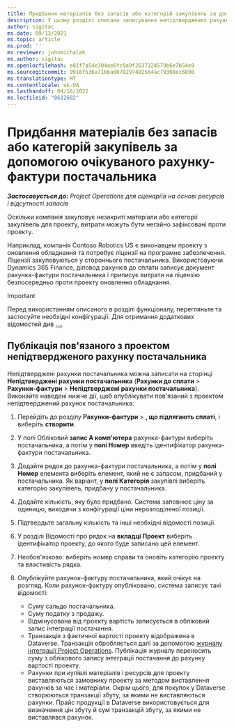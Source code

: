 ```yaml
---
title: Придбання матеріалів без запасів або категорій закупівель за допомогою очікуваного рахунку-фактури постачальника
description: У цьому розділі описано записування непідтверджених рахунків постачальника.
author: sigitac
ms.date: 09/13/2021
ms.topic: article
ms.prod: ''
ms.reviewer: johnmichalak
ms.author: sigitac
ms.openlocfilehash: e81f7a54e304ae6fc9a9f2637124579b6e7b54e9
ms.sourcegitcommit: 9916f536a71b6a0078297402564ac79308ec6890
ms.translationtype: MT
ms.contentlocale: uk-UA
ms.lasthandoff: 04/18/2022
ms.locfileid: "8612682"
---
```

# <a name="purchase-non-stocked-materials-or-procurement-categories-using-a-pending-vendor-invoice"></a>Придбання матеріалів без запасів або категорій закупівель за допомогою очікуваного рахунку-фактури постачальника

_**Застосовується до:** Project Operations для сценаріїв на основі ресурсів і відсутності запасів_

Оскільки компанія закуповує незакриті матеріали або категорії закупівель для проекту, витрати можуть бути негайно зафіксовані проти проекту. 

Наприклад, компанія Contoso Robotics US є виконавцем проекту з оновлення обладнання та потребує ліцензії на програмне забезпечення. Ліцензії закуповуються у стороннього постачальника.  Використовуючи Dynamics 365 Finance, діловод рахунків до сплати записує документ рахунка-фактури постачальника і приписує витрати на ліцензію безпосередньо проти проекту оновлення обладнання. 

> [!IMPORTANT]
> Перед використанням описаного в розділі функціоналу, перегляньте та застосуйте необхідні конфігурації. Для отримання додаткових відомостей див [.](configure-materials-nonstocked.md)[...](configure-procurement-categories.md)

## <a name="post-a-project-related-pending-vendor-invoice"></a>Публікація пов'язаного з проектом непідтвердженого рахунку постачальника 

Непідтверджені рахунки постачальника можна записати на сторінці **Непідтверджені рахунки постачальника** (**Рахунки до сплати** > **Рахунки-фактури** > **Непідтверджені рахунки постачальника**). Виконайте наведені нижче дії, щоб опублікувати пов'язаний з проектом непідтверджений рахунок постачальника:

1. Перейдіть до розділу **Рахунки-фактури** > **, що підлягають сплаті**, і виберіть **створити**. 
1. У полі Обліковий **запис А комп'ютера** рахунка-фактури виберіть постачальника, а потім у **полі Номер** введіть ідентифікатор рахунка-фактури постачальника.
1. Додайте рядок до рахунка-фактури постачальника, а потім у **полі Номер** елемента виберіть елемент, який не є запасом, придбаний у постачальника. Як варіант, у **полі Категорія** закупівлі виберіть категорію закупівель, придбану у постачальника.   
1. Додайте кількість, яку було придбано. Система заповнює ціну за одиницю, виходячи з конфігурації ціни нерозподіленої позиції. 
1. Підтвердьте загальну кількість та інші необхідні відомості позиції.
1. У розділі Відомості про рядок на **вкладці Проект** виберіть ідентифікатор проекту, до якого буде записано цей елемент.
1. Необов'язково: виберіть номер справи та оновіть категорію проекту та властивість рядка.
1. Опублікуйте рахунок-фактуру постачальника, який очікує на розгляд. Коли рахунок-фактуру опубліковано, система записує такі відомості:
    
    - Суму сальдо постачальника.
    - Суму податку з продажу.
    - Відмінусована від проекту вартість записується в обліковий запис інтеграції постачання.
    - Транзакція з фактичної вартості проекту відображена в Dataverse.  Транзакція обробляється далі за допомогою [журналу інтеграції Project Operations](../project-accounting/project-operations-integration-journal.md). Публікація журналу переносить суму з облікового запису інтеграції постачання до рахунку вартості проекту. 
    - Рахунки при купівлі матеріалів і ресурсів для проекту виставляються замовнику проекту за методом виставлення рахунків за час і матеріали. Окрім цього, для покупок у Dataverse створюються транзакції збуту, за якими не виставляються рахунки. Прайс продукції в Dataverse використовується для визначення цін збуту й сум транзакцій збуту, за якими не виставлявся рахунок.
